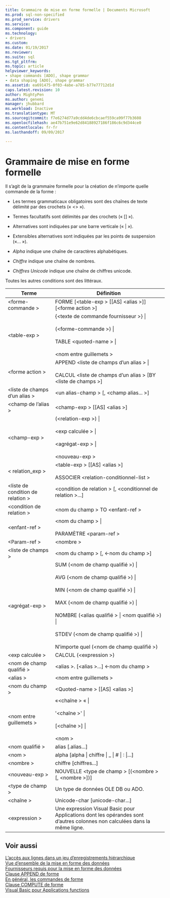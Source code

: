 ```yaml
---
title: Grammaire de mise en forme formelle | Documents Microsoft
ms.prod: sql-non-specified
ms.prod_service: drivers
ms.service: 
ms.component: guide
ms.technology:
- drivers
ms.custom: 
ms.date: 01/19/2017
ms.reviewer: 
ms.suite: sql
ms.tgt_pltfrm: 
ms.topic: article
helpviewer_keywords:
- shape commands [ADO], shape grammar
- data shaping [ADO], shape grammar
ms.assetid: ea691475-0f03-4abe-a785-b77e77712d1d
caps.latest.revision: 10
author: MightyPen
ms.author: genemi
manager: jhubbard
ms.workload: Inactive
ms.translationtype: MT
ms.sourcegitcommit: f7e6274d77a9cdd4de6cbcaef559ca99f77b3608
ms.openlocfilehash: ae47b751e9e62d84188927186f186c6c9d344ce0
ms.contentlocale: fr-fr
ms.lasthandoff: 09/09/2017

---
```

# <a name="formal-shape-grammar"></a>Grammaire de mise en forme formelle
Il s’agit de la grammaire formelle pour la création de n’importe quelle commande de la forme :  
  
-   Les termes grammaticaux obligatoires sont des chaînes de texte délimité par des crochets (« <> »).  
  
-   Termes facultatifs sont délimités par des crochets (« [] »).  
  
-   Alternatives sont indiquées par une barre verticale (« &#124; »).  
  
-   Extensibles alternatives sont indiquées par les points de suspension («... »).  
  
-   *Alpha* indique une chaîne de caractères alphabétiques.  
  
-   *Chiffre* indique une chaîne de nombres.  
  
-   *Chiffres Unicode* indique une chaîne de chiffres unicode.  
  
 Toutes les autres conditions sont des littéraux.  
  
|Terme|Définition|  
|----------|----------------|  
|\<forme-commande >|FORME [\<table-exp > [[AS] \<alias >]] [\<forme action >]|  
|\<table-exp >|{\<texte de commande fournisseur >} &#124;<br /><br /> (\<forme-commande >) &#124;<br /><br /> TABLE \<quoted-name > &#124;<br /><br /> \<nom entre guillemets >|  
|\<forme action >|APPEND \<liste de champs d’un alias > &#124;<br /><br /> CALCUL \<liste de champs d’un alias > [BY \<liste de champs >]|  
|\<liste de champs d’un alias >|\<un alias-champ > [, \<champ alias... >]|  
|\<champ de l’alias >|\<champ-exp > [[AS] \<alias >]|  
|\<champ-exp >|(\<relation-exp >) &#124;<br /><br /> \<exp calculée > &#124;<br /><br /> \<agrégat-exp > &#124;<br /><br /> \<nouveau-exp >|  
|< relation_exp >|\<table-exp > [[AS] \<alias >]<br /><br /> ASSOCIER \<relation-conditionnel-list >|  
|\<liste de condition de relation >|\<condition de relation > [, \<conditionnel de relation >...]|  
|\<condition de relation >|\<nom du champ > TO \<enfant-ref >|  
|\<enfant-ref >|\<nom du champ > &#124;<br /><br /> PARAMÈTRE \<param-ref >|  
|\<Param-ref >|\<nombre >|  
|\<liste de champs >|\<nom du champ > [, \<-nom du champ >]|  
|\<agrégat-exp >|SUM (\<nom de champ qualifié >) &#124;<br /><br /> AVG (\<nom de champ qualifié >) &#124;<br /><br /> MIN (\<nom de champ qualifié >) &#124;<br /><br /> MAX (\<nom de champ qualifié >) &#124;<br /><br /> NOMBRE (\<alias qualifié > &#124; \<nom qualifié >) &#124;<br /><br /> STDEV (\<nom de champ qualifié >) &#124;<br /><br /> N’importe quel (\<nom de champ qualifié >)|  
|\<exp calculée >|CALCUL (\<expression >)|  
|\<nom de champ qualifié >|\<alias >. [\<alias >...] \<-nom du champ >|  
|\<alias >|\<nom entre guillemets >|  
|\<nom du champ >|\<Quoted-name > [[AS] \<alias >]|  
|\<nom entre guillemets >|«\<chaîne > « &#124;<br /><br /> '\<chaîne >' &#124;<br /><br /> [\<chaîne >] &#124;<br /><br /> \<nom >|  
|\<nom qualifié >|alias [.alias...]|  
|\<nom >|alpha [alpha &#124; chiffre &#124; _ &#124; # &#124; : &#124;...]|  
|\<nombre >|chiffre [chiffres...]|  
|\<nouveau-exp >|NOUVELLE \<type de champ > [(\<nombre > [, \<nombre >])]|  
|\<type de champ >|Un type de données OLE DB ou ADO.|  
|\<chaîne >|Unicode-char [unicode-char...]|  
|\<expression >|Une expression Visual Basic pour Applications dont les opérandes sont d’autres colonnes non calculées dans la même ligne.|  
  
## <a name="see-also"></a>Voir aussi  
 [L’accès aux lignes dans un jeu d’enregistrements hiérarchique](../../../ado/guide/data/accessing-rows-in-a-hierarchical-recordset.md)   
 [Vue d’ensemble de la mise en forme des données](../../../ado/guide/data/data-shaping-overview.md)   
 [Fournisseurs requis pour la mise en forme des données](../../../ado/guide/data/required-providers-for-data-shaping.md)   
 [Clause APPEND de forme](../../../ado/guide/data/shape-append-clause.md)   
 [En général, les commandes de forme](../../../ado/guide/data/shape-commands-in-general.md)   
 [Clause COMPUTE de forme](../../../ado/guide/data/shape-compute-clause.md)   
 [Visual Basic pour Applications functions](../../../ado/guide/data/visual-basic-for-applications-functions.md)

